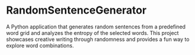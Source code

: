 # RandomSentenceGenerator
A Python application that generates random sentences from a predefined word grid and analyzes the entropy of the selected words. This project showcases creative writing through randomness and provides a fun way to explore word combinations.
